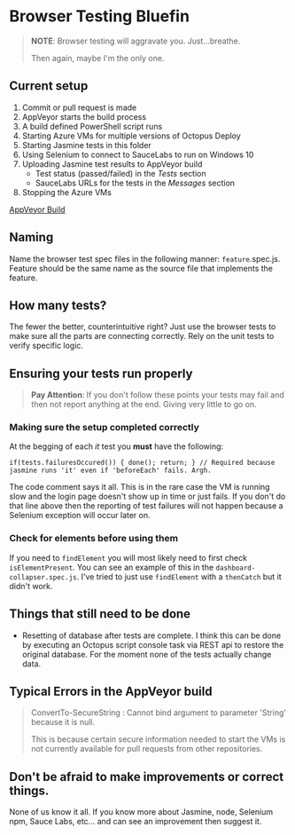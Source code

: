 # Browser Testing Bluefin

> **NOTE**: Browser testing will aggravate you. Just...breathe.
>
> Then again, maybe I'm the only one.

## Current setup

1. Commit or pull request is made
1. AppVeyor starts the build process
1. A build defined PowerShell script runs
1. Starting Azure VMs for multiple versions of Octopus Deploy
1. Starting Jasmine tests in this folder
1. Using Selenium to connect to SauceLabs to run on Windows 10
1. Uploading Jasmine test results to AppVeyor build
    - Test status (passed/failed) in the *Tests* section
    - SauceLabs URLs for the tests in the *Messages* section
1. Stopping the Azure VMs

[AppVeyor Build](https://ci.appveyor.com/project/BluefinOctopusDeploy/chrome-extension)

## Naming
Name the browser test spec files in the following manner: `feature`.spec.js. Feature should be the same name as the source file that implements the feature.

## How many tests?
The fewer the better, counterintuitive right? Just use the browser tests to make sure all the parts are connecting correctly. Rely on the unit tests to verify specific logic.

## Ensuring your tests run properly
> **Pay Attention**: If you don't follow these points your tests may fail and then not report anything at the end. Giving very little to go on.

### Making sure the setup completed correctly
At the begging of each *it* test you **must** have the following:

`if(tests.failuresOccured()) { done(); return; } // Required because jasmine runs 'it' even if 'beforeEach' fails. Argh.`

The code comment says it all. This is in the rare case the VM is running slow and the login page doesn't show up in time or just fails. If you don't do that line above then the reporting of test failures will not happen because a Selenium exception will occur later on. 

### Check for elements before using them
If you need to `findElement` you will most likely need to first check `isElementPresent`. You can see an example of this in the `dashboard-collapser.spec.js`. I've tried to just use `findElement` with a `thenCatch` but it didn't work.

## Things that still need to be done
- Resetting of database after tests are complete. I think this can be done by executing an Octopus script console task via REST api to restore the original database. For the moment none of the tests actually change data.

## Typical Errors in the AppVeyor build
> ConvertTo-SecureString : Cannot bind argument to parameter 'String' because it is null.
>
> This is because certain secure information needed to start the VMs is not currently available for pull requests from other repositories.

## Don't be afraid to make improvements or correct things.
None of us know it all. If you know more about Jasmine, node, Selenium npm, Sauce Labs, etc... and can see an improvement then suggest it.
